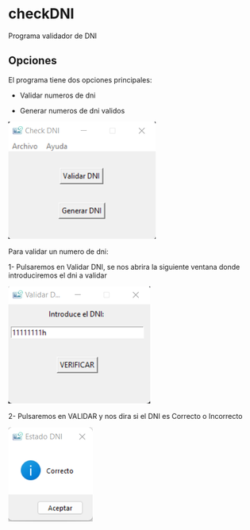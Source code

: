 # checkDNI

Programa validador de DNI

## Opciones

El programa tiene dos opciones principales:

* Validar numeros de dni

* Generar numeros de dni validos

![pantalla_principal](files/screenshots/pantalla_principal.png)


Para validar un numero de dni:

1- Pulsaremos en Validar DNI, se nos abrira la siguiente ventana donde introduciremos el dni a validar

![pantalla_validar](files/screenshots/validar_dni.png)

2- Pulsaremos en VALIDAR y nos dira si el DNI es Correcto o Incorrecto

![pantalla_validar](files/screenshots/estado_dni.png)
